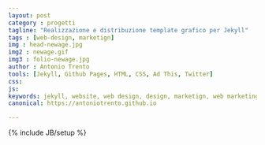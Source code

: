 ```yaml
---
layout: post
category : progetti
tagline: "Realizzazione e distribuzione template grafico per Jekyll"
tags : [web-design, marketign]
img : head-newage.jpg
img2 : newage.gif
img3 : folio-newage.jpg
author : Antonio Trento
tools: [Jekyll, Github Pages, HTML, CSS, Ad This, Twitter]
css: 
js: 
keywords: jekyll, website, web design, design, marketign, web marketing
canonical: https://antoniotrento.github.io

---
```

{% include JB/setup %}
<!--more-->
